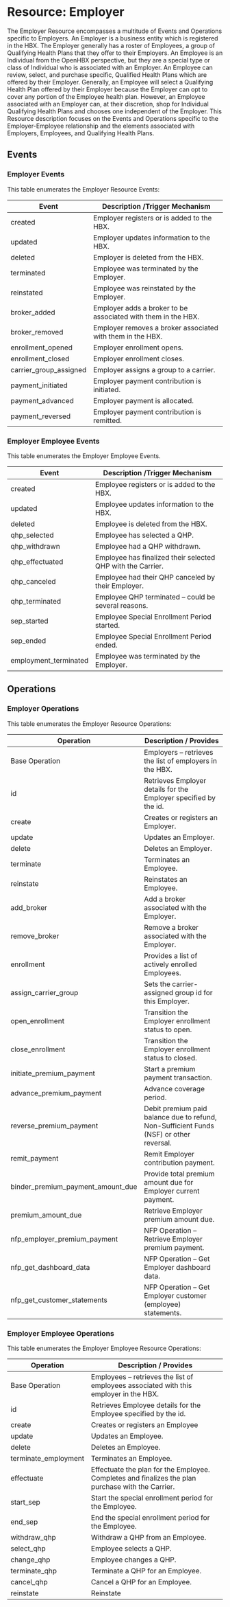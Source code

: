 # Resource: Employer
The Employer Resource encompasses a multitude of Events and Operations specific to Employers.  An Employer is a business entity which is registered in the HBX.  The Employer generally has a roster of Employees, a group of Qualifying Health Plans that they offer to their Employers.  An Employee is an Individual from the OpenHBX perspective, but they are a special type or class of Individual who is associated with an Employer.  An Employee can review, select, and purchase specific, Qualified Health Plans which are offered by their Employer.  Generally, an Employee will select a Qualifying Health Plan offered by their Employer because the Employer can opt to cover any portion of the Employee health plan.  However, an Employee associated with an Employer can, at their discretion, shop for Individual Qualifying Health Plans and chooses one independent of the Employer.  This Resource description focuses on the Events and Operations specific to the Employer-Employee relationship and the elements associated with Employers, Employees, and Qualifying Health Plans.

## Events

### Employer Events

This table enumerates the Employer Resource Events:

| Event	| Description /Trigger Mechanism |
| --------------------  | ----------- |
| created	 | Employer registers or is added to the HBX. |
| updated	| Employer updates information to the HBX. |
| deleted	| Employer is deleted from the HBX. |
| terminated	| Employee was terminated by the Employer. |
| reinstated	| Employee was reinstated by the Employer. |
| broker_added	| Employer adds a broker to be associated with them in the HBX. |
| broker_removed	| Employer removes a broker associated with them in the HBX. |
| enrollment_opened	| Employer enrollment opens. |
| enrollment_closed	| Employer enrollment closes. |
| carrier_group_assigned	| Employer assigns a group to a carrier. |
| payment_initiated	| Employer payment contribution is initiated. |
| payment_advanced	| Employer payment is allocated. |
| payment_reversed	| Employer payment contribution is remitted. |

### Employer Employee Events

This table enumerates the Employer Employee Events.

| Event	| Description /Trigger Mechanism |
| --------------------  | ----------- |
| created	| Employee registers or is added to the HBX. | 
| updated	| Employee updates information to the HBX. | 
| deleted	| Employee is deleted from the HBX. | 
| qhp_selected	| Employee has selected a QHP. | 
| qhp_withdrawn	| Employee had a QHP withdrawn. | 
| qhp_effectuated	| Employee has finalized their selected QHP with the Carrier. | 
| qhp_canceled	| Employee had their QHP canceled by their Employer. | 
| qhp_terminated	| Employee QHP terminated – could be several reasons. | 
| sep_started	| Employee Special Enrollment Period started. | 
| sep_ended	| Employee Special Enrollment Period ended. | 
| employment_terminated	| Employee was terminated by the Employer. | 

## Operations

### Employer Operations
This table enumerates the Employer Resource Operations:

| Operation	 | Description / Provides |
| ---------  | ---------------------- |
| Base Operation	| Employers – retrieves the list of employers in the HBX. | 
| id	| Retrieves Employer details for the Employer specified by the id. | 
| create	| Creates or registers an Employer.  | 
| update	| Updates an Employer.  | 
| delete	| Deletes an Employer.  | 
| terminate	| Terminates an Employee.   | 
| reinstate	| Reinstates an Employee.   | 
| add_broker	| Add a broker associated with the Employer. | 
| remove_broker	| Remove a broker associated with the Employer. | 
| enrollment 	| Provides a list of actively enrolled Employees.   | 
| assign_carrier_group	| Sets the carrier-assigned group id for this Employer. | 
| open_enrollment	| Transition the Employer enrollment status to open. | 
| close_enrollment	| Transition the Employer enrollment status to closed. | 
| initiate_premium_payment	| Start a premium payment transaction. | 
| advance_premium_payment	| Advance coverage period. | 
| reverse_premium_payment	| Debit premium paid balance due to refund, Non-Sufficient Funds (NSF) or other reversal.  | 
| remit_payment	| Remit Employer contribution payment.   | 
| binder_premium_payment_amount_due	| Provide total premium amount due for Employer current payment. | 
| premium_amount_due	| Retrieve Employer premium amount due.   | 
| nfp_employer_premium_payment	| NFP Operation – Retrieve Employer premium payment. | 
| nfp_get_dashboard_data	| NFP Operation – Get Employer dashboard data. | 
| nfp_get_customer_statements	| NFP Operation – Get Employer customer (employee) statements. | 	

### Employer Employee Operations
This table enumerates the Employer Employee Resource Operations:

| Operation	 | Description / Provides |
| ---------  | ---------------------- |
| Base Operation	| Employees – retrieves the list of employees associated with this employer in the HBX.	|
id	| Retrieves Employee details for the Employee specified by the id.	|
create	| Creates or registers an Employee	|
update	| Updates an Employee.	|
delete	| Deletes an Employee.	|
terminate_employment	| Terminates an Employee.	|
effectuate	| Effectuate the plan for the Employee.  Completes and finalizes the plan purchase with the Carrier.	|
start_sep	| Start the special enrollment period for the Employee.	|
end_sep	| End the special enrollment period for the Employee.	|
withdraw_qhp	| Withdraw a QHP from an Employee.	|
select_qhp	| Employee selects a QHP.	|
change_qhp	| Employee changes a QHP.	|
terminate_qhp	| Terminate a QHP for an Employee.	|
cancel_qhp	| Cancel a QHP for an Employee. 	|
reinstate	| Reinstate 	|

